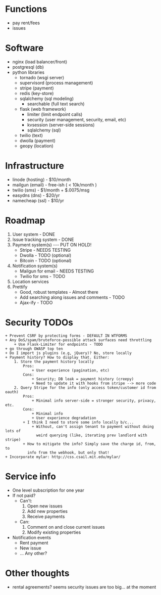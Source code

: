 # Functions
* pay rent/fees
* issues

# Software
* nginx (load  balancer/front)
* postgresql (db)
* python libraries
    + tornado (wsgi server)
    * supervisord (process management)
    + stripe (payment)
    + redis (key-store)
    + sqlalchemy (sql modeling)
        + searchable (full text search)
    + flask (web framework)
        + limiter (limit endpoint calls)
        + security (user management, security, email, etc)
        + kvsession (server-side sessions)
        + sqlalchemy (sql)
    + twilio (text)
    + dwolla (payment)
    + geopy (location)

# Infrastructure
* linode (hosting) - $10/month
* mailgun (email) - free-ish ( < 10k/month )
* twilio (sms) - $1/month + $.0075/msg
* easydns (dns) - $20/yr
* namecheap (ssl) - $10/yr

# Roadmap
1. User system - DONE
2. Issue tracking system - DONE
3. Payment system(s) --- PUT ON HOLD!
    + Stripe - NEEDS TESTING
    + Dwolla - TODO (optional)
    + Bitcoin - TODO (optional)
4. Notification system(s)
    + Mailgun for email - NEEDS TESTING
    + Twilio for sms - TODO
5. Location services
6. Prettify
    + Good, robust templates - Almost there
    + Add searching along issues and comments - TODO
    + Ajax-ify - TODO

# Security TODOs
    + Prevent CSRF by protecting forms - DEFAULT IN WTFORMS
    + Any DoS/spam/bruteforce-possible attack surfaces need throttling
        + Use Flask-Limiter for endpoints - TODO
    + go through OWASP top ten
    + Do I import js plugins (e.g, jQuery)? No, store locally
    + Payment history? How to display that. Either:
        1. Store the payment history locally
            Pros:
                + User experience (pagination, etc)
            Cons:
                + Security; DB leak = payment history (creepy)
                + Need to update it with hooks from stripe --> more code
        2. Query Stripe for the info (only access token/customer id from oauth)
            Pros:
                + Minimal info server-side = stronger security, privacy, etc.
            Cons:
                + Minimal info
                + User experience degradation
            + I think I need to store some info locally b/c...
                + Without, can't assign tenant to payment without doing lots of
                  weird querying (like, iterating prev landlord with stripe)
            + How to mitigate the info? Simply save the charge id, from, to
              info from the webhook, but only that!
    + Incorporate mylar: http://css.csail.mit.edu/mylar/

# Service info
+ One level subscription for one year
+ If not paid?
    + Can't:
        1. Open new issues
        2. Add new properties
        3. Receive payments
    + Can:
        1. Comment on and close current issues
        2. Modify existing properties
+ Notification events
    + Rent payment
    + New issue
    + ... Any other?

# Other thoughts
+ rental agreements? seems security issues are too big... at the moment
